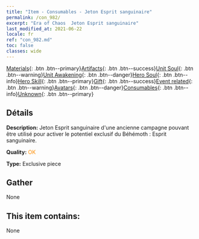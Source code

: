 ```yaml
---
title: "Item - Consumables - Jeton Esprit sanguinaire"
permalink: /con_982/
excerpt: "Era of Chaos  Jeton Esprit sanguinaire"
last_modified_at: 2021-06-22
locale: fr
ref: "con_982.md"
toc: false
classes: wide
---
```

 [Materials](/ItemsFR/){: .btn .btn--primary}[Artifacts](/ItemsFR/Artifacts/){: .btn .btn--success}[Unit Soul](/ItemsFR/UnitSoul/){: .btn .btn--warning}[Unit Awakening](/ItemsFR/UnitAwakening/){: .btn .btn--danger}[Hero Soul](/ItemsFR/HeroSoul/){: .btn .btn--info}[Hero Skill](/ItemsFR/HeroSkill/){: .btn .btn--primary}[Gift](/ItemsFR/Gift/){: .btn .btn--success}[Event related](/ItemsFR/Events/){: .btn .btn--warning}[Avatars](/ItemsFR/Avatars/){: .btn .btn--danger}[Consumables](/ItemsFR/Consumables/){: .btn .btn--info}[Unknown](/ItemsFR/Unknown/){: .btn .btn--primary}

## Détails
 **Description:** Jeton Esprit sanguinaire d'une ancienne campagne pouvant être utilisé pour activer le potentiel exclusif du Béhémoth : Esprit sanguinaire.

 **Quality:** <span style="color: #FF8C00">OK</span>

 **Type:** Exclusive piece

## Gather

  None

## This item contains:

  None


